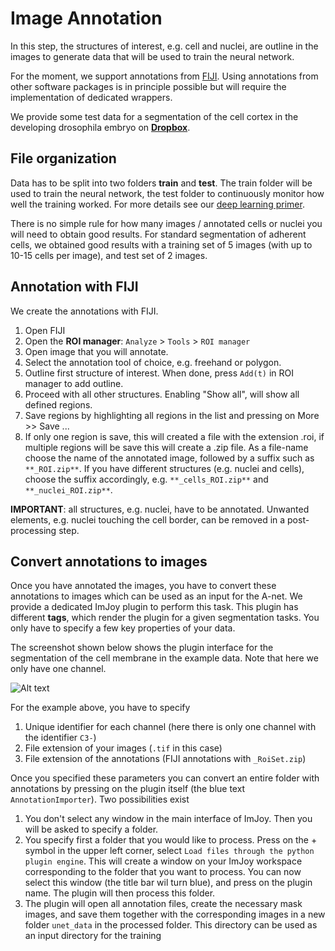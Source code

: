 # Image Annotation

In this step, the structures of interest, e.g. cell and nuclei, are outline in
the images to generate data that will be used to train the neural network.

For the moment, we support annotations from [FIJI](https://fiji.sc/).
Using annotations from other software packages is in principle possible but
will require the implementation of dedicated wrappers.

We provide some test data for a segmentation of the cell cortex in the developing
drosophila embryo on [**Dropbox**](https://www.dropbox.com/sh/n4lq3f5xp1zmwtd/AABQmWyouXnTNnx2PL4Gz66Da?dl=0).

## File organization

Data has to be split into two folders **train** and **test**. The train folder will
be used to train the neural network, the test folder to continuously monitor how
well the training worked. For more details see our [deep learning primer](deeplearning.md).

There is no simple rule for how many images / annotated cells or nuclei you will need
to obtain good results. For standard segmentation of adherent cells, we obtained
good results with a training set of 5 images (with up to 10-15 cells per image), and test set of 2 images.

## Annotation with FIJI

We create the annotations with FIJI.

1.  Open FIJI
2.  Open the **ROI manager**: `Analyze` > `Tools` > `ROI manager`
3.  Open image that you will annotate.
4.  Select the annotation tool of choice, e.g. freehand or polygon.
5.  Outline first structure of interest. When done, press `Add(t)` in ROI manager to
    add outline.
6.  Proceed with all other structures. Enabling "Show all", will show all defined regions.
7.  Save regions by highlighting all regions in the list and pressing on More >> Save ...
8.  If only one region is save, this will created a file with the extension .roi, if
    multiple regions will be save this will create a .zip file. As a file-name choose
    the name of the annotated image, followed by a suffix such as `**_ROI.zip**`. If you have
    different structures (e.g. nuclei and cells), choose the suffix accordingly, e.g.
    `**_cells_ROI.zip**` and `**_nuclei_ROI.zip**`.

**IMPORTANT**: all structures, e.g. nuclei, have to be annotated. Unwanted elements,
e.g. nuclei touching the cell border, can be removed in a post-processing step.

## Convert annotations to images

Once you have annotated the images, you have to convert these annotations to images which
can be used as an input for the A-net. We provide a dedicated ImJoy
plugin to perform this task. This plugin has different **tags**, which render the plugin
 for a given segmentation tasks. You only have to specify a few key properties of your data.

The screenshot shown below shows the plugin interface for the segmentation of the
cell membrane in the example data. Note that here we only have one channel.

![Alt text](/img/seg-param-cellcortex.png)

For the example above, you have to specify

1. Unique identifier for each channel (here there is only one channel with the identifier `C3-`)
2. File extension of your images (`.tif` in this case)
3. File extension of the annotations (FIJI annotations with `_RoiSet.zip`)

Once you specified these parameters you can convert an entire folder with annotations
by pressing on the plugin itself (the blue text `AnnotationImporter`). Two possibilities exist

1. You don't select any window in the main interface of ImJoy. Then you will be asked to specify a folder.
0. You specify first a folder that you would like to process. Press on the + symbol in the
upper left corner, select `Load files through the python plugin engine`. This will create a window on your ImJoy workspace
corresponding to the folder that you want to process. You can now select this window (the title bar wil turn blue), and press
on the plugin name. The plugin will then process this folder.
0. The plugin will open all annotation files, create the necessary mask images, and
save them together with the corresponding images in a new folder `unet_data` in the processed folder.
This directory can be used as an input directory for the training
